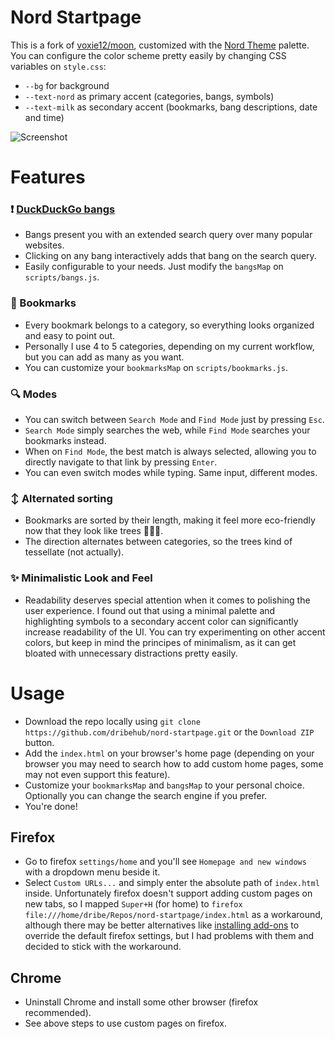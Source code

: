 # Nord Startpage

This is a fork of [voxie12/moon](https://github.com/voxie12/moon), customized with the [Nord Theme](https://www.nordtheme.com/) palette.
<br>You can configure the color scheme pretty easily by changing CSS variables on `style.css`:
  - `--bg` for background
  - `--text-nord` as primary accent (categories, bangs, symbols)
  - `--text-milk` as secondary accent (bookmarks, bang descriptions, date and time)

![Screenshot](https://user-images.githubusercontent.com/73489903/174622341-e778aefa-9496-4144-a662-7544aaccaa17.png)

# Features
### ❗ [DuckDuckGo bangs](https://duckduckgo.com/bang?)
  - Bangs present you with an extended search query over many popular websites.
  - Clicking on any bang interactively adds that bang on the search query.
  - Easily configurable to your needs. Just modify the `bangsMap` on `scripts/bangs.js`.
### 🔖 Bookmarks
  - Every bookmark belongs to a category, so everything looks organized and easy to point out.
  - Personally I use 4 to 5 categories, depending on my current workflow, but you can add as many as you want.
  - You can customize your `bookmarksMap` on `scripts/bookmarks.js`.
### 🔍 Modes
  - You can switch between `Search Mode` and `Find Mode` just by pressing `Esc`.
  - `Search Mode` simply searches the web, while `Find Mode` searches your bookmarks instead.
  - When on `Find Mode`, the best match is always selected, allowing you to directly navigate to that link by pressing `Enter`.
  - You can even switch modes while typing. Same input, different modes.
### ↕ Alternated sorting
  - Bookmarks are sorted by their length, making it feel more eco-friendly now that they look like trees 🌲🌲🌲.
  - The direction alternates between categories, so the trees kind of tessellate (not actually).
### ✨ Minimalistic Look and Feel
  - Readability deserves special attention when it comes to polishing the user experience. I found out that using a minimal palette 
and highlighting symbols to a secondary accent color can significantly increase readability of the UI. You can try experimenting on other accent colors, but keep in mind the principes of minimalism, as it can get bloated with unnecessary distractions pretty easily.

# Usage
* Download the repo locally using `git clone https://github.com/dribehub/nord-startpage.git` or the `Download ZIP` button.
* Add the `index.html` on your browser's home page (depending on your browser you may need to search how to add custom home pages, some may not even support this feature). 
* Customize your `bookmarksMap` and `bangsMap` to your personal choice. Optionally you can change the search engine if you prefer.
* You're done!

## Firefox
* Go to firefox `settings/home` and you'll see `Homepage and new windows` with a dropdown menu beside it. 
* Select `Custom URLs...` and simply enter the absolute path of `index.html` inside. 
Unfortunately firefox doesn't support adding custom pages on new tabs, so I mapped `Super+H` (for home) to `firefox file:///home/dribe/Repos/nord-startpage/index.html` as a workaround, although there may be better alternatives like [installing add-ons](https://addons.mozilla.org/en-US/firefox/addon/new-tab-override/?utm_source=addons.mozilla.org&utm_medium=referral&utm_content=search) to override the default firefox settings, but I had problems with them and decided to stick with the workaround.

## Chrome
* Uninstall Chrome and install some other browser (firefox recommended). 
* See above steps to use custom pages on firefox.
